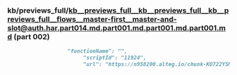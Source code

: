 ### kb/previews_full/kb__previews_full__kb__previews_full__kb__previews_full__flows__master-first__master-and-slot@auth.har.part014.md.part001.md.part001.md.part001.md (part 002)

```md
                   "functionName": "",
                        "scriptId": "11924",
                        "url": "https://n958200.alteg.io/chunk-KO722YSM.
```

```
